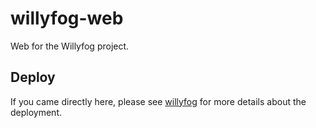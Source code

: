 willyfog-web
============

Web for the Willyfog project.

## Deploy

If you came directly here, please see [willyfog](https://github.com/popokis/willyfog)
 for more details about the deployment.